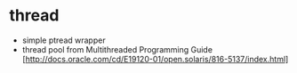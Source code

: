 # thread
- simple ptread wrapper
- thread pool from Multithreaded Programming Guide [http://docs.oracle.com/cd/E19120-01/open.solaris/816-5137/index.html]


